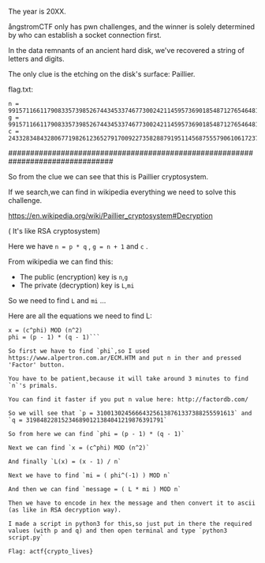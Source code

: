 The year is 20XX. 

ångstromCTF only has pwn challenges, and the winner is solely determined by who can establish a socket connection first. 

In the data remnants of an ancient hard disk, we've recovered a string of letters and digits. 

The only clue is the etching on the disk's surface: Paillier.


flag.txt:
```
n = 99157116611790833573985267443453374677300242114595736901854871276546481648883
g = 99157116611790833573985267443453374677300242114595736901854871276546481648884
c = 2433283484328067719826123652791700922735828879195114568755579061061723786565164234075183183699826399799223318790711772573290060335232568738641793425546869
```

################################################################################

So from the clue we can see that this is Paillier cryptosystem.

If we search,we can find in wikipedia everything we need to solve this challenge.

https://en.wikipedia.org/wiki/Paillier_cryptosystem#Decryption

( It's like RSA cryptosystem)

Here we have `n = p * q` , `g = n + 1` and `c` .

From wikipedia we can find this:
- The public (encryption) key is `n`,`g`
- The private (decryption) key is `L`,`mi`

So we need to find `L` and `mi` ...

Here are all the equations we need to find L:

```L(x) = (x - 1) / n
x = (c^phi) MOD (n^2)
phi = (p - 1) * (q - 1)```

So first we have to find `phi`,so I used https://www.alpertron.com.ar/ECM.HTM and put n in ther and pressed 'Factor' button.

You have to be patient,because it will take around 3 minutes to find `n`'s primals.

You can find it faster if you put n value here: http://factordb.com/

So we will see that `p = 310013024566643256138761337388255591613` and `q = 319848228152346890121384041219876391791`

So from here we can find `phi = (p - 1) * (q - 1)`

Next we can find `x = (c^phi) MOD (n^2)` 

And finally `L(x) = (x - 1) / n`

Next we have to find `mi = ( phi^(-1) ) MOD n`

And then we can find `message = ( L * mi ) MOD n`

Then we have to encode in hex the message and then convert it to ascii (as like in RSA decryption way).

I made a script in python3 for this,so just put in there the required values (with p and q) and then open terminal and type `python3 script.py`

Flag: actf{crypto_lives}
